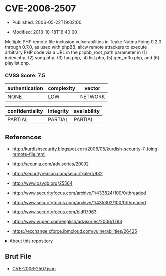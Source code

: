 # CVE-2006-2507

- Published: 2006-05-22T19:02:00

- Modified: 2018-10-18T16:40:00

Multiple PHP remote file inclusion vulnerabilities in Teake Nutma Foing 0.2.0 through 0.7.0, as used with phpBB, allow remote attackers to execute arbitrary PHP code via a URL in the phpbb_root_path parameter in (1) index.php, (2) song.php, (3) faq.php, (4) list.php, (5) gen_m3u.php, and (6) playlist.php.

### CVSS Score: **7.5**

| authentication | complexity | vector |
| --- | --- | --- |
| NONE | LOW | NETWORK |

| confidentiality | integrity | availability |
| --- | --- | --- |
| PARTIAL | PARTIAL | PARTIAL |

## References

* http://kurdishsecurity.blogspot.com/2006/05/kurdish-security-7-foing-remote-file.html

* http://secunia.com/advisories/20092

* http://securityreason.com/securityalert/932

* http://www.osvdb.org/25564

* http://www.securityfocus.com/archive/1/433824/100/0/threaded

* http://www.securityfocus.com/archive/1/435302/100/0/threaded

* http://www.securityfocus.com/bid/17963

* http://www.vupen.com/english/advisories/2006/1793

* https://exchange.xforce.ibmcloud.com/vulnerabilities/26425

<details>
<summary>About this repository</summary> 

  This repository is part of the project [Live Hack CVE](https://github.com/Live-Hack-CVE). Main website can be found [www.live-hack.org](https://www.live-hack.org) 
  
  Made by [Sn0wAlice](https://github.com/Sn0wAlice) for the people that care about security and need to have a feed of the latest CVEs. Hope you enjoy it, don't forget to star the repo and follow me on [Twitter](https://twitter.com/Sn0wAlice) and [Github](https://github.com/Sn0wAlice). And that is my [personnal website](https://www.alice-snow.me/)

  - [Home Page](https://github.com/Live-Hack-CVE)
  - [Framework](https://github.com/Live-Hack-CVE/cve-framework)
  - [CVE database](https://github.com/Live-Hack-CVE/full_database)
  - [Changelog](https://github.com/Live-Hack-CVE/Changelog)
</details>

## Brut File

* [CVE-2006-2507.json](https://raw.githubusercontent.com/Live-Hack-CVE/full_database/main/cves/2006/CVE-2006-2507.json)

